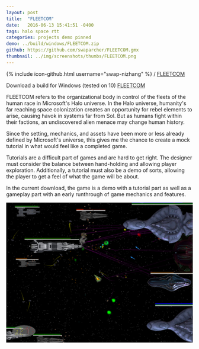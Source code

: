 ```yaml
---
layout: post
title:  "FLEETCOM"
date:   2016-06-13 15:41:51 -0400
tags: halo space rtt
categories: projects demo pinned
demo: ../build/windows/FLEETCOM.zip
github: https://github.com/swaparcher/FLEETCOM.gmx
thumbnail: ../img/screenshots/thumbs/FLEETCOM.png
---
```


{% include icon-github.html username="swap-nizhang" %} /
[FLEETCOM]({{page.github}})

Download a build for Windows (tested on 10)
[FLEETCOM]({{page.demo}})

FLEETCOM refers to the organizational body in control of the fleets of the human race in 
Microsoft's Halo universe. In the Halo universe, humanity's far reaching space colonization creates an
opportunity for rebel elements to arise, causing havok in systems far from Sol. But as humans fight within their factions, an undiscovered alien menace may change human history.

Since the setting, mechanics, and assets have been more or less already defined by Microsoft's universe,
 this gives me the chance to create a mock tutorial in what would feel like a completed game. 

Tutorials are a difficult part of games and are hard to get right. The designer must consider the balance
between hand-holding and allowing player exploration. Additionally, a tutorial must also be a demo of sorts,
 allowing the player to get a feel of what the game will be about.

In the current download, the game is a demo with a tutorial part as well as a gameplay part with an early runthrough of game mechanics and features.

![Screenshot](../img/screenshots/FLEETCOM.png)